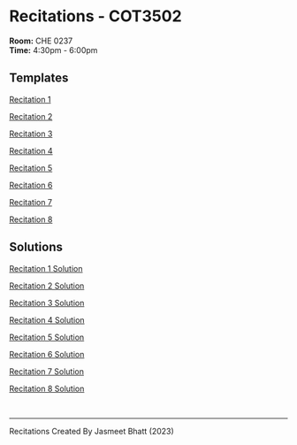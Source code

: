 # Recitations - COT3502

**Room:** CHE 0237
<br/>
**Time:** 4:30pm - 6:00pm

## Templates
[Recitation 1](https://colab.research.google.com/drive/1kww_MQpVlYc8Cfxb0mmvH7Vf4imSUKwQ?usp=sharing)

[Recitation 2](https://colab.research.google.com/drive/1tVzyxg6oKpil9kq7ocbDYaFpNKo4JgDk?usp=sharing)

[Recitation 3](https://colab.research.google.com/drive/1Rs7KrUTkr7EPfZcUwu1XArAFqqbnFfsz?usp=sharing)

[Recitation 4](https://colab.research.google.com/drive/1mozD9UJeM0rm9lgWdbPCGtqmqPat70kn?usp=sharing)

[Recitation 5](https://colab.research.google.com/drive/1GB4QyjVJW3lng7j-OvrBd-etUXn_YLDl?usp=sharing)

[Recitation 6](https://colab.research.google.com/drive/1siZ9Q2WQhzBik5UPi55jxrjW5ngbK285?usp=sharing)

[Recitation 7](https://colab.research.google.com/drive/1KhrCISKN_qBRPHw6vp7lnRZ5Q9qdeieQ?usp=sharing)

[Recitation 8](https://colab.research.google.com/drive/1gwM1HgtW8BIkexCs5d_uSDxynIcKpTYH?usp=sharing)

## Solutions
[Recitation 1 Solution](https://colab.research.google.com/drive/12runTRdFfwnKWV3VggbPOTTHmzSAf4BA?usp=sharing)

[Recitation 2 Solution](https://colab.research.google.com/drive/1EXEycWsPNw9bW8uegz_JTbyM1ki0QRI_?usp=sharing)

[Recitation 3 Solution](https://colab.research.google.com/drive/1jO8tEMN051mJ6NPmMTh7_5NFJsCGO4ZY?usp=sharing)

[Recitation 4 Solution](https://colab.research.google.com/drive/1wu4KPKswglJ6Pm-aDCUCoOLS9NU6zInM?usp=sharing)

[Recitation 5 Solution](https://colab.research.google.com/drive/1BS8Jr1n79pR0dfSNkEuaPYDhL_lKebfA?usp=sharing)

[Recitation 6 Solution](https://colab.research.google.com/drive/1J399D2sqDROT2x3yhKv2q8ian4hSb1uA?usp=sharing)

[Recitation 7 Solution](https://colab.research.google.com/drive/1O9hKKqXOYfO9OMblxRHyov43llMHs7xu?usp=sharing)

[Recitation 8 Solution](https://colab.research.google.com/drive/1zeAalmqu6MAfECGxY9jSvw51EoA1vXaV?usp=sharing)

<br/>

---

Recitations Created By Jasmeet Bhatt (2023)

